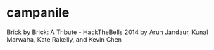 # campanile
Brick by Brick: A Tribute - HackTheBells 2014 by Arun Jandaur, Kunal Marwaha, Kate Rakelly, and Kevin Chen

